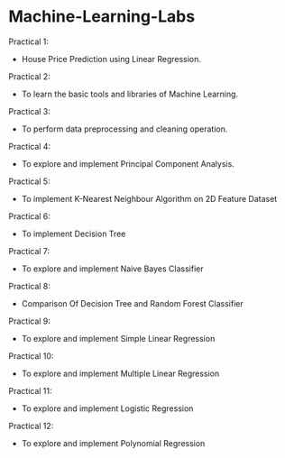 # Machine-Learning-Labs

Practical 1:
* House Price Prediction using Linear Regression.

Practical 2:
* To learn the basic tools and libraries of Machine Learning.

Practical 3:
* To perform data preprocessing and cleaning operation.

Practical 4:
* To explore and implement Principal Component Analysis.

Practical 5:
* To implement K-Nearest Neighbour Algorithm on 2D Feature Dataset

Practical 6:
* To implement Decision Tree

Practical 7:
* To explore and implement Naive Bayes Classifier

Practical 8:
* Comparison Of Decision Tree and Random Forest Classifier

Practical 9:
* To explore and implement Simple Linear Regression

Practical 10:
* To explore and implement Multiple Linear Regression

Practical 11:
* To explore and implement Logistic Regression

Practical 12:
* To explore and implement Polynomial Regression
